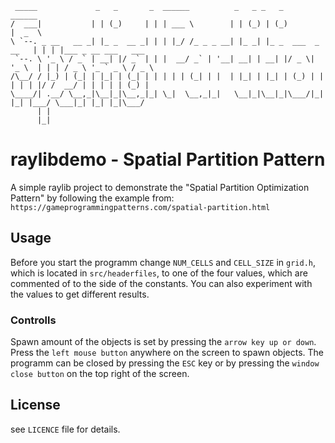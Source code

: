 ```
 _____             _   _       _  ______          _   _ _   _              ______                     
/  ___|           | | (_)     | | | ___ \        | | (_) | (_)             |  _  \                    
\ `--. _ __   __ _| |_ _  __ _| | | |_/ /_ _ _ __| |_ _| |_ _  ___  _ __   | | | |___ _ __ ___   ___  
 `--. \ '_ \ / _` | __| |/ _` | | |  __/ _` | '__| __| | __| |/ _ \| '_ \  | | | / _ \ '_ ` _ \ / _ \ 
/\__/ / |_) | (_| | |_| | (_| | | | | | (_| | |  | |_| | |_| | (_) | | | | | |/ /  __/ | | | | | (_) |
\____/| .__/ \__,_|\__|_|\__,_|_| \_|  \__,_|_|   \__|_|\__|_|\___/|_| |_| |___/ \___|_| |_| |_|\___/ 
      | |                                                                                             
      |_|                                                                                             
```

# raylibdemo - Spatial Partition Pattern

A simple raylib project to demonstrate the "Spatial Partition Optimization Pattern" by following the example from:
`https://gameprogrammingpatterns.com/spatial-partition.html`

## Usage

Before you start the programm change `NUM_CELLS` and `CELL_SIZE` in `grid.h`, which is located in `src/headerfiles`, to one of the four values, which are commented of to the side of the constants. You can also experiment with the values to get different results.

### Controlls

Spawn amount of the objects is set by pressing the `arrow key up or down`.
Press the `left mouse button` anywhere on the screen to spawn objects.
The programm can be closed by pressing the `ESC` key or by pressing the `window close button` on the top right of the screen.

## License

see `LICENCE` file for details.
